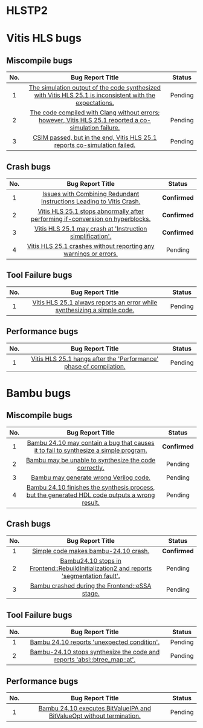 # HLSTP2

# Vitis HLS bugs

## Miscompile bugs

| No.  |                           Bug Report Title                             |    Status     |
| :--: | :---------------------------------------------------------: | :-----------: | 
|  1  | [The simulation output of the code synthesized with Vitis HLS 25.1 is inconsistent with the expectations.](https://adaptivesupport.amd.com/s/question/0D5Pd00000ocbEjKAI/the-simulation-output-of-the-code-synthesized-with-vitis-hls-251-is-inconsistent-with-the-expectations)  | Pending  |
|  2  | [The code compiled with Clang without errors; however, Vitis HLS 25.1 reported a co-simulation failure.](https://adaptivesupport.amd.com/s/question/0D5Pd00000ocnbSKAQ/the-code-compiled-with-clang-without-errors-however-vitis-hls-251-reported-a-cosimulation-failure)  | Pending |
|  3  | [CSIM passed, but in the end, Vitis HLS 25.1 reports co-simulation failed.](https://adaptivesupport.amd.com/s/question/0D5Pd00000pEUk3KAG/csim-passed-but-in-the-end-vitis-hls-251-reports-cosimulation-failed)    | Pending  |
 

## Crash bugs

| No.  |                           Bug Report Title                              |    Status     |
| :--: | :---------------------------------------------------------:  | :-----------: |
|  1  | [Issues with Combining Redundant Instructions Leading to Vitis Crash.](https://adaptivesupport.amd.com/s/question/0D5Pd00000p80VVKAY/issues-with-combining-redundant-instructions-leading-to-vitis-crash)  | **Confirmed** |
|  2  | [Vitis HLS 25.1 stops abnormally after performing if-conversion on hyperblocks.](https://adaptivesupport.amd.com/s/question/0D5Pd00000pD7b0KAC/vitis-hls-251-stops-abnormally-after-performing-ifconversion-on-hyperblocks) | **Confirmed**  |
|  3  | [Vitis HLS 25.1 may crash at 'Instruction simplification'.](https://adaptivesupport.amd.com/s/question/0D5Pd00000qvftPKAQ/vitis-hls-251-may-crash-at-instruction-simplification)  | **Confirmed** |
|  4  | [Vitis HLS 25.1 crashes without reporting any warnings or errors.](https://adaptivesupport.amd.com/s/question/0D5Pd00000sCAeFKAW/vitis-hls-251-crashes-without-reporting-any-warnings-or-errors) | Pending  |
 

## Tool Failure bugs
| No.  |                           Bug Report Title                             |    Status     |
| :--: | :---------------------------------------------------------: | :-----------: | 
|  1  | [Vitis HLS 25.1 always reports an error while synthesizing a simple code.](https://adaptivesupport.amd.com/s/question/0D5Pd00000sKBD9KAO/vitis-hls-251-always-reports-an-error-while-synthesizing-a-simple-code?language=en_US)  | Pending |

## Performance bugs
| No.  |                           Bug Report Title                             |    Status     |
| :--: | :---------------------------------------------------------: | :-----------: | 
|  1  | [Vitis HLS 25.1 hangs after the 'Performance' phase of compilation.](https://adaptivesupport.amd.com/s/question/0D5Pd00000s6XWgKAM/vitis-hls-251-hangs-after-the-performance-phase-of-compilation) | Pending | 


# Bambu bugs

## Miscompile bugs

| No.  |                           Bug Report Title                             |    Status     |
| :--: | :---------------------------------------------------------: | :-----------: | 
|  1  | [Bambu 24.10 may contain a bug that causes it to fail to synthesize a simple program.](https://github.com/ferrandi/PandA-bambu/issues/366)  | **Confirmed**  |
|  2  | [Bambu may be unable to synthesize the code correctly.](https://github.com/ferrandi/PandA-bambu/issues/370)  | Pending |
|  3  | [Bambu may generate wrong Verilog code.](https://github.com/ferrandi/PandA-bambu/issues/371)    | Pending  |
|  4  | [Bambu 24.10 finishes the synthesis process, but the generated HDL code outputs a wrong result.](https://github.com/ferrandi/PandA-bambu/issues/374)    | Pending  |
 

## Crash bugs

| No.  |                           Bug Report Title                              |    Status     |
| :--: | :---------------------------------------------------------:  | :-----------: |
|  1  | [Simple code makes bambu-24.10 crash.](https://github.com/ferrandi/PandA-bambu/issues/362)  | **Confirmed** |
|  2  | [Bambu24.10 stops in Frontend::RebuildInitialization2 and reports 'segmentation fault'.](https://github.com/ferrandi/PandA-bambu/issues/363) | Pending  |
|  3  | [Bambu crashed during the Frontend::eSSA stage.](https://github.com/ferrandi/PandA-bambu/issues/365)  | Pending | 
 

## Tool Failure bugs
| No.  |                           Bug Report Title                             |    Status     |
| :--: | :---------------------------------------------------------: | :-----------: | 
|  1  | [Bambu 24.10 reports 'unexpected condition'.](https://github.com/ferrandi/PandA-bambu/issues/367)  | Pending |
|  2  | [Bambu-24.10 stops synthesize the code and reports 'absl::btree_map::at'.](https://github.com/ferrandi/PandA-bambu/issues/368)  | Pending |

## Performance bugs
| No.  |                           Bug Report Title                             |    Status     |
| :--: | :---------------------------------------------------------: | :-----------: | 
|  1  | [Bambu 24.10 executes BitValueIPA and BitValueOpt without termination.](https://github.com/ferrandi/PandA-bambu/issues/372)  | Pending |


